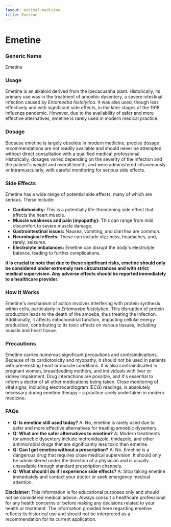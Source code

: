 ```yaml
---
layout: minimal-medicine
title: Emetine
---
```


# Emetine
### Generic Name
Emetine

### Usage
Emetine is an alkaloid derived from the ipecacuanha plant. Historically, its primary use was in the treatment of amoebic dysentery, a severe intestinal infection caused by *Entamoeba histolytica*.  It was also used, though less effectively and with significant side effects, in the later stages of the 1918 influenza pandemic.  However, due to the availability of safer and more effective alternatives, emetine is rarely used in modern medical practice.

### Dosage
Because emetine is largely obsolete in modern medicine, precise dosage recommendations are not readily available and should never be attempted without direct consultation with a qualified medical professional.  Historically, dosages varied depending on the severity of the infection and the patient's weight and overall health, and were administered intravenously or intramuscularly,  with careful monitoring for serious side effects.

### Side Effects
Emetine has a wide range of potential side effects, many of which are serious.  These include:

*   **Cardiotoxicity:**  This is a potentially life-threatening side effect that affects the heart muscle.
*   **Muscle weakness and pain (myopathy):** This can range from mild discomfort to severe muscle damage.
*   **Gastrointestinal issues:** Nausea, vomiting, and diarrhea are common.
*   **Neurological effects:**  These can include dizziness, headaches, and, rarely, seizures.
*   **Electrolyte imbalances:**  Emetine can disrupt the body's electrolyte balance, leading to further complications.

**It is crucial to note that due to these significant risks, emetine should only be considered under extremely rare circumstances and with strict medical supervision.  Any adverse effects should be reported immediately to a healthcare provider.**

### How it Works
Emetine's mechanism of action involves interfering with protein synthesis within cells, particularly in *Entamoeba histolytica*. This disruption of protein production leads to the death of the amoeba, thus treating the infection.  Additionally, it affects mitochondrial function, impacting cellular energy production, contributing to its toxic effects on various tissues, including muscle and heart tissue.

### Precautions
Emetine carries numerous significant precautions and contraindications.  Because of its cardiotoxicity and myopathy, it should not be used in patients with pre-existing heart or muscle conditions.  It is also contraindicated in pregnant women, breastfeeding mothers, and individuals with liver or kidney impairment.  Drug interactions are possible, and it's essential to inform a doctor of all other medications being taken.  Close monitoring of vital signs, including electrocardiogram (ECG) readings, is absolutely necessary during emetine therapy – a practice rarely undertaken in modern medicine.


### FAQs

*   **Q: Is emetine still used today?** A:  No, emetine is rarely used due to safer and more effective alternatives for treating amoebic dysentery.
*   **Q: What are the safer alternatives to emetine?** A:  Modern treatments for amoebic dysentery include metronidazole, tinidazole, and other antimicrobial drugs that are significantly less toxic than emetine.
*   **Q:  Can I get emetine without a prescription?** A: No. Emetine is a dangerous drug that requires close medical supervision. It should only be administered under the direction of a physician and is usually unavailable through standard prescription channels.
*   **Q: What should I do if I experience side effects?** A:  Stop taking emetine immediately and contact your doctor or seek emergency medical attention.


**Disclaimer:** This information is for educational purposes only and should not be considered medical advice. Always consult a healthcare professional for any health concerns or before making any decisions related to your health or treatment.  The information provided here regarding emetine reflects its historical use and should not be interpreted as a recommendation for its current application.
